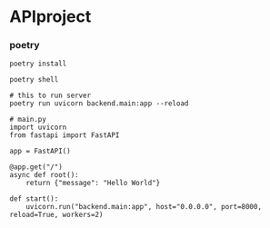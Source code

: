 # APIproject

### poetry
```
poetry install
```

```
poetry shell
```

```
# this to run server
poetry run uvicorn backend.main:app --reload
```

```
# main.py
import uvicorn
from fastapi import FastAPI

app = FastAPI()

@app.get("/")
async def root():
    return {"message": "Hello World"}

def start():
    uvicorn.run("backend.main:app", host="0.0.0.0", port=8000, reload=True, workers=2)
```
